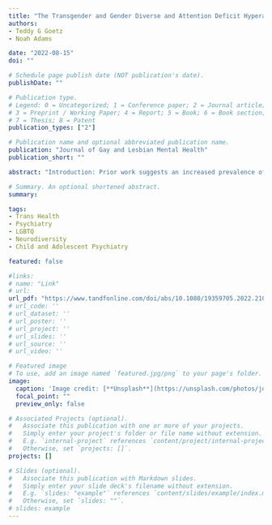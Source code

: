 ```yaml
---
title: "The Transgender and Gender Diverse and Attention Deficit Hyperactivity Disorder Nexus: A Systematic Review."
authors:
- Teddy G Goetz
- Noah Adams

date: "2022-08-15"
doi: ""

# Schedule page publish date (NOT publication's date).
publishDate: ""

# Publication type.
# Legend: 0 = Uncategorized; 1 = Conference paper; 2 = Journal article;
# 3 = Preprint / Working Paper; 4 = Report; 5 = Book; 6 = Book section;
# 7 = Thesis; 8 = Patent
publication_types: ["2"]

# Publication name and optional abbreviated publication name.
publication: "Journal of Gay and Lesbian Mental Health"
publication_short: ""

abstract: "Introduction: Prior work suggests an increased prevalence of Attention Deficit Hyperactivity Disorder (ADHD) among transgender and/or gender diverse (TGD) individuals. This systematic review summarizes primary literature on TGD/ADHD experience. Methods: Texts from databases, reference lists, and referral were screened per PRISMA guidelines, with author consensus. Results: Since 2014, 17 articles have been published on the TGD/ADHD nexus. Gender-affirming care specialists authored 65%. 71% reported prevalence, per medical records. Only case reports discussed implications. None avoided deficit-framing, nor included explicit TGD/ADHD authorship. Conclusions: The paucity of literature and lack of explicit TGD/ADHD community involvement are striking; each warrants increased attention."

# Summary. An optional shortened abstract.
summary:

tags:
- Trans Health
- Psychiatry
- LGBTQ
- Neurodiversity
- Child and Adolescent Psychiatry

featured: false

#links:
# name: "Link"
# url: 
url_pdf: "https://www.tandfonline.com/doi/abs/10.1080/19359705.2022.2109119"
# url_code: ''
# url_dataset: ''
# url_poster: ''
# url_project: ''
# url_slides: ''
# url_source: ''
# url_video: ''

# Featured image
# To use, add an image named `featured.jpg/png` to your page's folder. 
image:
  caption: 'Image credit: [**Unsplash**](https://unsplash.com/photos/jdD8gXaTZsc)'
  focal_point: ""
  preview_only: false

# Associated Projects (optional).
#   Associate this publication with one or more of your projects.
#   Simply enter your project's folder or file name without extension.
#   E.g. `internal-project` references `content/project/internal-project/index.md`.
#   Otherwise, set `projects: []`.
projects: []

# Slides (optional).
#   Associate this publication with Markdown slides.
#   Simply enter your slide deck's filename without extension.
#   E.g. `slides: "example"` references `content/slides/example/index.md`.
#   Otherwise, set `slides: ""`.
# slides: example
---
```


